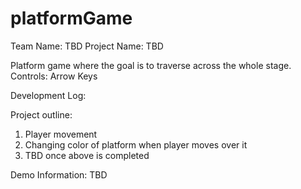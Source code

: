 # platformGame

Team Name: TBD
Project Name: TBD

Platform game where the goal is to traverse across the whole stage. 
Controls: Arrow Keys 

Development Log:

Project outline:
1. Player movement
2. Changing color of platform when player moves over it
3. TBD once above is completed

Demo Information:
TBD 
